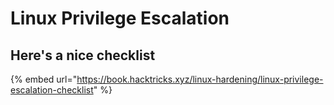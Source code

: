 # Linux Privilege Escalation



## Here's a nice checklist

{% embed url="https://book.hacktricks.xyz/linux-hardening/linux-privilege-escalation-checklist" %}
